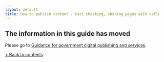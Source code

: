 ```yaml
---
layout: default
title: How to publish content - Fact checking, sharing pages with colleagues
---
```


## The information in this guide has moved

Please go to [Guidance for government digital publishing and services](https://www.gov.uk/government-digital-guidance/content-publishing).



[< Back to contents](http://alphagov.github.io/inside-government-admin-guide)
